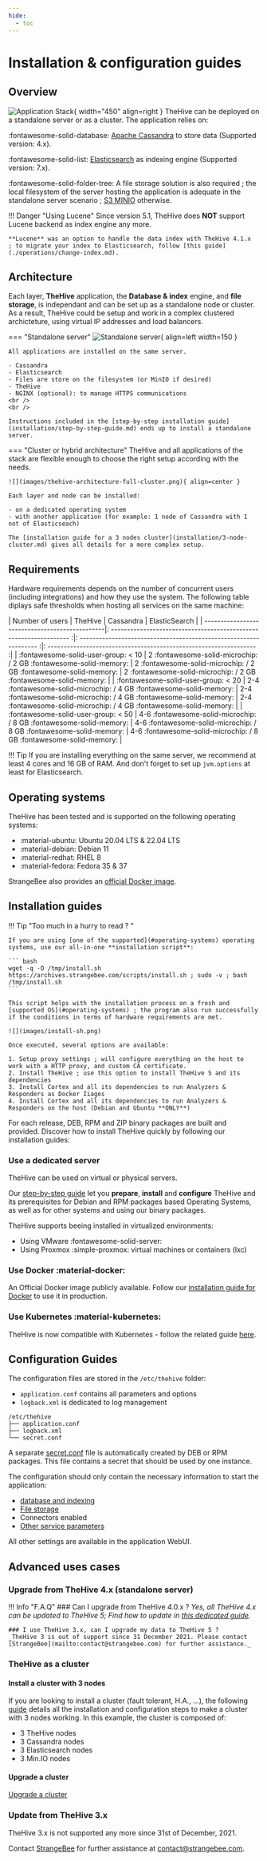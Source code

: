 ```yaml
---
hide:
  - toc
---
```


# Installation & configuration guides

## Overview
![Application Stack](images/thetive-application-stack.png){ width="450" align=right }
TheHive can be deployed on a standalone server or as a cluster. The application relies on:

:fontawesome-solid-database: [Apache Cassandra](https://cassandra.apache.org/_/index.html) to store data (Supported version: 4.x).

:fontawesome-solid-list:  [Elasticsearch](https://www.elastic.co) as indexing engine (Supported version: 7.x).

:fontawesome-solid-folder-tree:  A file storage solution is also required ; the local filesystem of the server hosting the application is adequate in the standalone server scenario ; [S3 MINIO](https://min.io/) otherwise.

!!! Danger "Using Lucene"
    Since version 5.1, TheHive does **NOT** support Lucene backend as index engine any more.
    
    **Lucene** was an option to handle the data index with TheHive 4.1.x  ; to migrate your index to Elasticsearch, follow [this guide](./operations/change-index.md).

## Architecture
Each layer, **TheHive** application, the **Database & index** engine, and **file storage**, is independant and can be set up as a standalone node or cluster. As a result, TheHive could be setup and work in a complex clustered archicteture, using virtual IP addresses and load balancers. 

=== "Standalone server" 
    ![Standalone server](images/thehive-standalone.png){ align=left width=150 }

    All applications are installed on the same server. 

    - Cassandra
    - Elasticsearch
    - Files are store on the filesystem (or MinIO if desired)
    - TheHive
    - NGINX (optional): to manage HTTPS communications
    <br /> 
    <br /> 

    Instructions included in the [step-by-step installation guide](installation/step-by-step-guide.md) ends up to install a standalone server.


=== "Cluster or hybrid architecture"
    TheHive and all applications of the stack are flexible enough to choose the right setup according with the needs. 
    
    ![](images/thehive-architecture-full-cluster.png){ align=center }

    Each layer and node can be installed: 
    
    - on a dedicated operating system 
    - with another application (for example: 1 node of Cassandra with 1 not of Elasticseach)

    The [installation guide for a 3 nodes cluster](installation/3-node-cluster.md) gives all details for a more complex setup.

## Requirements
Hardware requirements depends on the number of concurrent users (including integrations) and how they use the system. The following table diplays safe thresholds when hosting all services on the same machine:

| Number of users                                | TheHive                                                             | Cassandra                                                           | ElasticSearch                                                       |
| -----------------------------------------------|: ----------------------------------------------------------------- :|: ----------------------------------------------------------------- :|: ----------------------------------------------------------------- :|
| :fontawesome-solid-user-group: < 10            | 2 :fontawesome-solid-microchip: / 2 GB :fontawesome-solid-memory:   | 2 :fontawesome-solid-microchip: / 2 GB :fontawesome-solid-memory:   | 2 :fontawesome-solid-microchip: / 2 GB :fontawesome-solid-memory:   |
| :fontawesome-solid-user-group: < 20            | 2-4 :fontawesome-solid-microchip: / 4 GB :fontawesome-solid-memory: | 2-4 :fontawesome-solid-microchip: / 4 GB :fontawesome-solid-memory: | 2-4 :fontawesome-solid-microchip: / 4 GB :fontawesome-solid-memory: |
| :fontawesome-solid-user-group: < 50            | 4-6 :fontawesome-solid-microchip: / 8 GB :fontawesome-solid-memory: | 4-6 :fontawesome-solid-microchip: / 8 GB :fontawesome-solid-memory: | 4-6 :fontawesome-solid-microchip: / 8 GB :fontawesome-solid-memory: |

!!! Tip
    If you are installing everything on the same server, we recommend at least 4 cores and 16 GB of RAM. And don't forget to set up `jvm.options` at least for Elasticsearch.

## Operating systems
TheHive has been tested and is supported on the following operating systems: 

- :material-ubuntu: Ubuntu 20.04 LTS & 22.04 LTS
- :material-debian: Debian 11
- :material-redhat: RHEL 8
- :material-fedora: Fedora 35 & 37

StrangeBee also provides an [official Docker image](https://hub.docker.com/r/strangebee/thehive/tags). 


## Installation guides

!!! Tip "Too much in a hurry to read ? "

    If you are using [one of the supported](#operating-systems) operating systems, use our all-in-one **installation script**: 

    ``` bash
    wget -q -O /tmp/install.sh https://archives.strangebee.com/scripts/install.sh ; sudo -v ; bash /tmp/install.sh
    ```

    This script helps with the installation process on a fresh and [supported OS](#operating-systems) ; the program also run successfully if the conditions in terms of hardware requirements are met.

    ![](images/install-sh.png)
    
    Once executed, several options are available: 

    1. Setup proxy settings ; will configure everything on the host to work with a HTTP proxy, and custom CA certificate.
    2. Install TheHive ; use this option to install TheHive 5 and its dependencies
    3. Install Cortex and all its dependencies to run Analyzers & Responders as Docker Iiages
    4. Install Cortex and all its dependencies to run Analyzers & Responders on the host (Debian and Ubuntu **ONLY**)


For each release, DEB, RPM and ZIP binary packages are built and provided.
Discover how to install TheHive quickly by following our installation guides:

### Use a dedicated server
TheHive can be used on virtual or physical servers.

Our [step-by-step guide](installation/step-by-step-guide.md) let you **prepare**, **install** and **configure** TheHive and its prerequisites for Debian and RPM packages based Operating Systems, as well as for other systems and using our binary packages.

TheHive supports beeing installed in virtualized environments: 

* Using VMware :fontawesome-solid-server:
* Using Proxmox :simple-proxmox: virtual machines or containers (lxc)


### Use Docker :material-docker:
An Official Docker image publicly available. Follow our [installation guide for Docker](installation/docker.md) to use it in production.

### Use Kubernetes :material-kubernetes:

TheHive is now compatible with Kubernetes - follow the related guide [here](https://docs.strangebee.com/thehive/setup/installation/docker/#usage-in-kubernetes).



## Configuration Guides
The configuration files are stored in the `/etc/thehive` folder:

  - `application.conf` contains all parameters and options
  - `logback.xml` is dedicated to log management

```
/etc/thehive
├── application.conf
├── logback.xml
└── secret.conf
```

A separate [secret.conf](configuration/secret.md) file is automatically created by DEB or RPM packages. This file contains a secret that should be used by one instance.

The configuration should only contain the necessary information to start the application: 

- [database and indexing](./configuration/database.md)
- [File storage](./configuration/file-storage.md)
- Connectors enabled
- [Other service parameters](./configuration/service.md)
  
All other settings are available in the application WebUI. 

## Advanced uses cases

### Upgrade from TheHive 4.x (standalone server)

!!! Info "F.A.Q"
    ### Can I upgrade from TheHive 4.0.x ?
    _Yes, all TheHive 4.x can be updated to TheHive 5; Find how to update in [this dedicated guide](./installation/upgrade-from-4.x.md)._

    ### I use TheHive 3.x, can I upgrade my data to TheHive 5 ? 
    _TheHive 3 is out of support since 31 December 2021. Please contact [StrangeBee](mailto:contact@strangebee.com) for further assistance._



### TheHive as a cluster

####  Install a cluster with 3 nodes
If you are looking to install a cluster (fault tolerant, H.A., ...), the following [guide](installation/3-node-cluster.md) details all the installation and configuration steps to make a cluster with 3 nodes working. In this example, the cluster is composed of:

  - 3 TheHive nodes
  - 3 Cassandra nodes
  - 3 Elasticsearch nodes
  - 3 Min.IO nodes

#### Upgrade a cluster 

[Upgrade a cluster](./installation/upgrade-cluster.md)

### Update from TheHive 3.x
TheHive 3.x is not supported any more since 31st of December, 2021. 

Contact [StrangeBee](https://www.strangebee.com) for further assistance at [contact@strangebee.com](mailto:contact@strangebee.com). 